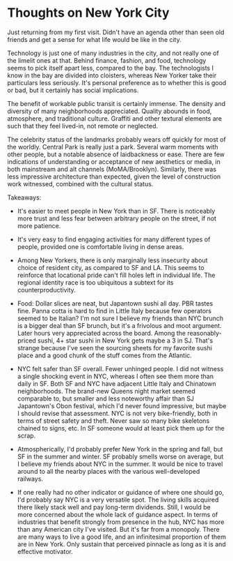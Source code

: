 # Thoughts on New York City

Just returning from my first visit. Didn't have an agenda other than
seen old friends and get a sense for what life would be like in the
city.

Technology is just one of many industries in the city, and not really
one of the limelit ones at that. Behind finance, fashion, and food,
technology seems to pick itself apart less, compared to the bay. The
technologists I know in the bay are divided into cloisters, whereas
New Yorker take their particulars less seriously. It's personal
preference as to whether this is good or bad, but it certainly has
social implications.

The benefit of workable public transit is certainly immense. The
density and diversity of many neighborhoods appreciated. Quality
abounds in food, atmosphere, and traditional culture. Graffiti and
other textural elements are such that they feel lived-in, not remote
or neglected.

The celebrity status of the landmarks probably wears off quickly for
most of the worldly. Central Park is really just a park. Several warm
moments with other people, but a notable absence of laidbackness or
ease. There are few indications of understanding or acceptance of new
aesthetics or media, in both mainstream and alt channels
(MoMA/Brooklyn). Similarly, there was less impressive architecture
than expected, given the level of construction work witnessed,
combined with the cultural status.

Takeaways:

  * It's easier to meet people in New York than in SF. There is
    noticeably more trust and less fear between arbitrary people on
    the street, if not more patience.

  * It's very easy to find engaging activities for many different
    types of people, provided one is comfortable living in dense
    areas.

  * Among New Yorkers, there is only marginally less insecurity about
    choice of resident city, as compared to SF and LA. This seems to
    reinforce that locational pride can't fill holes left in
    individual life. The regional identity race is too ubiquitous a
    subtext for its counterproductivity.

  * Food: Dollar slices are neat, but Japantown sushi all day. PBR
    tastes fine. Panna cotta is hard to find in Little Italy because
    few operators seemed to be Italian? I'm not sure I believe my
    friends than NYC brunch is a bigger deal than SF brunch, but it's
    a frivolous and moot argument. Later hours very appreciated across
    the board. Among the reasonably-priced sushi, 4+ star sushi in New
    York gets maybe a 3 in SJ. That's strange because I've seen the
    sourcing sheets for my favorite sushi place and a good chunk of
    the stuff comes from the Atlantic.

  * NYC felt safer than SF overall. Fewer unhinged people. I did not
    witness a single shocking event in NYC, whereas I often see them
    more than daily in SF. Both SF and NYC have adjacent Little Italy
    and Chinatown neighborhoods. The brand-new Queens night market
    seemed comparable to, but smaller and less noteworthy affair than
    SJ Japantown's Obon festival, which I'd never found impressive,
    but maybe I should revise that assessment. NYC is not very
    bike-friendly, both in terms of street safety and theft. Never saw
    so many bike skeletons chained to signs, etc. In SF someone would
    at least pick them up for the scrap.

  * Atmospherically, I'd probably prefer New York in the spring and
    fall, but SF in the summer and winter. SF probably smells worse on
    average, but I believe my friends about NYC in the summer. It
    would be nice to travel around to all the nearby places with the
    various well-developed railways.

  * If one really had no other indicator or guidance of where one
    should go, I'd probably say NYC is a very versatile spot. The
    living skills acquired there likely stack well and pay long-term
    dividends. Still, I would be more concerned about the whole lack
    of guidance aspect. In terms of industries that benefit strongly
    from presence in the hub, NYC has more than any American city I've
    visited. But it's far from a monopoly. There are many ways to live
    a good life, and an infinitesimal proportion of them are in New
    York. Only sustain that perceived pinnacle as long as it is and
    effective motivator.
